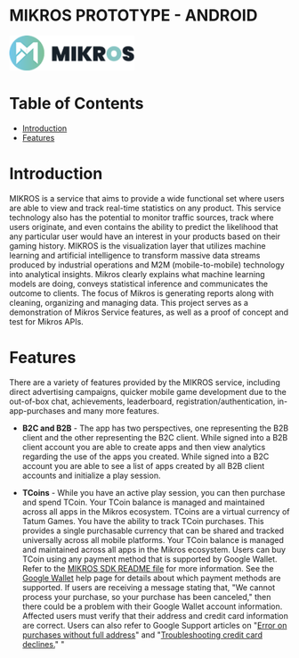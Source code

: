 # **MIKROS PROTOTYPE - ANDROID**

<img src = "https://github.com/enhang/ITIP-1/blob/main/mikros_logo.png" width="225">

# Table of Contents
 * [Introduction](#introduction)
 * [Features](#features)

# Introduction
MIKROS is a service that aims to provide a wide functional set where users are able to view and track real-time statistics on any product. This service technology also has the potential to monitor traffic sources, track where users originate, and even contains the ability to predict the likelihood that any particular user would have an interest in your products based on their gaming history. MIKROS is the visualization layer that utilizes machine learning and artificial intelligence to transform massive data streams produced by industrial operations and M2M (mobile-to-mobile) technology into analytical insights. Mikros clearly explains what machine learning models are doing, conveys statistical inference and communicates the outcome to clients. The focus of Mikros is generating reports along with cleaning, organizing and managing data. This project serves as a demonstration of Mikros Service features, as well as a proof of concept and test for Mikros APIs.


# Features
There are a variety of features provided by the MIKROS service, including direct advertising campaigns, quicker mobile game development due to the out-of-box chat, achievements, leaderboard, registration/authentication, in-app-purchases and many more features.

* **B2C and B2B** -
The app has two perspectives, one representing the B2B client and the other representing the B2C client. While signed into a B2B client account you are able to create apps and then view analytics regarding the use of the apps you created. While signed into a B2C account you are able to see a list of apps created by all B2B client accounts and initialize a play session. 

* **TCoins** -
While you have an active play session, you can then purchase and spend TCoin. Your TCoin balance is managed and maintained across all apps in the Mikros ecosystem. TCoins are a virtual currency of Tatum Games. You have the ability to track TCoin purchases. This provides a single purchasable currency that can be shared and tracked universally across all mobile platforms. Your TCoin balance is managed and maintained across all apps in the Mikros ecosystem. Users can buy TCoin using any payment method that is supported by Google Wallet. Refer to the [MIKROS SDK README file](https://github.com/TATUMGAMES/TG-MIKROS-SDK/blob/master/README.md#t-coins) for more information. See the [Google Wallet](https://support.google.com/googleplay/answer/2651410?hl=en&visit_id=637078994149444116-2382553265&rd=2) help page for details about which payment methods are supported. If users are receiving a message stating that, "We cannot process your purchase, so your purchase has been canceled," then there could be a problem with their Google Wallet account information. Affected users must verify that their address and credit card information are correct. Users can also refer to Google Support articles on "[Error on purchases without full address](https://support.google.com/googleplay/answer/1724953)" and "[Troubleshooting credit card declines.](https://support.google.com/googleplay/answer/2505684)"
"
